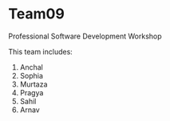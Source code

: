 # Team09
Professional Software Development Workshop

This team includes:
1) Anchal
2) Sophia
3) Murtaza
4) Pragya
5) Sahil 
6) Arnav
